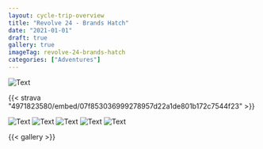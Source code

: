 ```yaml
---
layout: cycle-trip-overview
title: "Revolve 24 - Brands Hatch"
date: "2021-01-01"
draft: true
gallery: true
imageTag: revolve-24-brands-hatch
categories: ["Adventures"]
---
```


![Text](https://f003.backblazeb2.com/file/ef-photo-backup/brands-hatch/start-team.jpg "Title")

{{< strava "4971823580/embed/07f853036999278957d22a1de801b172c7544f23" >}}

![Text](https://f003.backblazeb2.com/file/ef-photo-backup/brands-hatch/day-1.jpg "Title")
![Text](https://f003.backblazeb2.com/file/ef-photo-backup/brands-hatch/day-2-cornering.jpg "Title")
![Text](https://f003.backblazeb2.com/file/ef-photo-backup/brands-hatch/day-2-sun.jpg "Title")
![Text](https://f003.backblazeb2.com/file/ef-photo-backup/brands-hatch/day-2-hill-crest.jpg "Title")
![Text](https://f003.backblazeb2.com/file/ef-photo-backup/brands-hatch/finish-team.jpg "Title")

{{< gallery >}}
